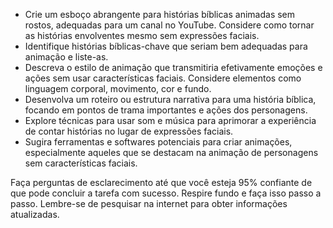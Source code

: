  
- Crie um esboço abrangente para histórias bíblicas animadas sem rostos, adequadas para um canal no YouTube. Considere como tornar as histórias envolventes mesmo sem expressões faciais.
- Identifique histórias bíblicas-chave que seriam bem adequadas para animação e liste-as.
- Descreva o estilo de animação que transmitiria efetivamente emoções e ações sem usar características faciais. Considere elementos como linguagem corporal, movimento, cor e fundo.
- Desenvolva um roteiro ou estrutura narrativa para uma história bíblica, focando em pontos de trama importantes e ações dos personagens.
- Explore técnicas para usar som e música para aprimorar a experiência de contar histórias no lugar de expressões faciais.
- Sugira ferramentas e softwares potenciais para criar animações, especialmente aqueles que se destacam na animação de personagens sem características faciais.

Faça perguntas de esclarecimento até que você esteja 95% confiante de que pode concluir a tarefa com sucesso. Respire fundo e faça isso passo a passo. Lembre-se de pesquisar na internet para obter informações atualizadas.
```